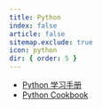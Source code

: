```yaml
---
title: Python
index: false
article: false
sitemap.exclude: true
icon: python
dir: { order: 5 }
---
```


- [Python 学习手册](learning_python/README.md)
- [Python Cookbook](python_cookbook/README.md)
